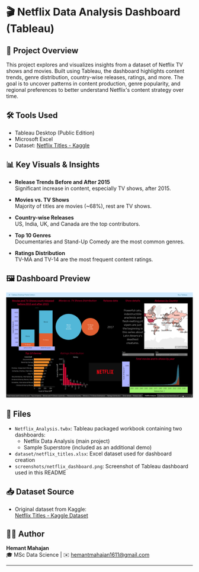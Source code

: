 # 🎬 Netflix Data Analysis Dashboard (Tableau)

## 📌 Project Overview
This project explores and visualizes insights from a dataset of Netflix TV shows and movies. Built using Tableau, the dashboard highlights content trends, genre distribution, country-wise releases, ratings, and more. The goal is to uncover patterns in content production, genre popularity, and regional preferences to better understand Netflix's content strategy over time.

## 🛠️ Tools Used
- Tableau Desktop (Public Edition)
- Microsoft Excel
- Dataset: [Netflix Titles - Kaggle]([https://www.kaggle.com/datasets/shivamb/netflix-shows](https://www.kaggle.com/datasets/shivamb/netflix-shows))


## 📊 Key Visuals & Insights

- **Release Trends Before and After 2015**  
  Significant increase in content, especially TV shows, after 2015.

- **Movies vs. TV Shows**  
  Majority of titles are movies (~68%), rest are TV shows.

- **Country-wise Releases**  
  US, India, UK, and Canada are the top contributors.

- **Top 10 Genres**  
  Documentaries and Stand-Up Comedy are the most common genres.

- **Ratings Distribution**  
  TV-MA and TV-14 are the most frequent content ratings.


## 🖼️ Dashboard Preview

![Netflix Dashboard Preview](Screenshot/Netflix_dashboard_tableau.png)

## 📂 Files

- `Netflix_Analysis.twbx`: Tableau packaged workbook containing two dashboards:
  - Netflix Data Analysis (main project)
  - Sample Superstore (included as an additional demo)
- `dataset/netflix_titles.xlsx`: Excel dataset used for dashboard creation
- `screenshots/netflix_dashboard.png`: Screenshot of Tableau dashboard used in this README

## 📥 Dataset Source

- Original dataset from Kaggle:  
  [Netflix Titles - Kaggle Dataset](https://www.kaggle.com/datasets/shivamb/netflix-shows)


## 👨‍💻 Author

**Hemant Mahajan**  
🎓 MSc Data Science 
 | ✉️ hemantmahajan1611@gmail.com

---

